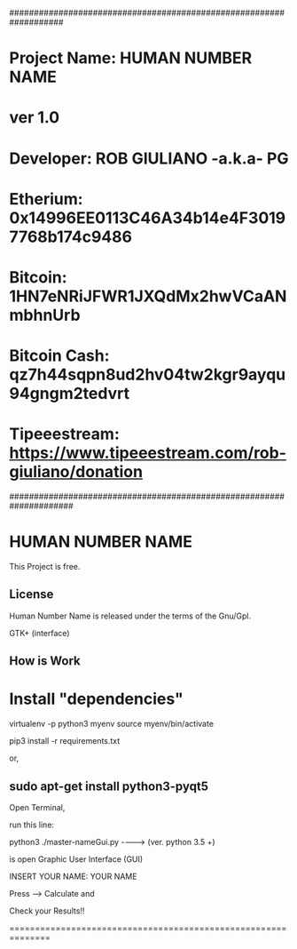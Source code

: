 ###################################################################
# Project Name: HUMAN NUMBER NAME
# ver  1.0
# Developer: ROB GIULIANO  -a.k.a- PG
# Etherium:       0x14996EE0113C46A34b14e4F30197768b174c9486
# Bitcoin:        1HN7eNRiJFWR1JXQdMx2hwVCaANmbhnUrb
# Bitcoin Cash:   qz7h44sqpn8ud2hv04tw2kgr9ayqu94gngm2tedvrt
# Tipeeestream:   https://www.tipeeestream.com/rob-giuliano/donation
#####################################################################




HUMAN NUMBER NAME
=======================

This Project is free.

License
--------------
Human Number Name is released under the terms of the Gnu/Gpl.


GTK+ (interface)


How is Work
--------------------

Install "dependencies"
=========================

virtualenv -p python3 myenv
source myenv/bin/activate

pip3 install -r requirements.txt

or,

sudo apt-get install python3-pyqt5
---------------------------------------

Open Terminal,

run this line:

   python3  ./master-nameGui.py ---->      (ver. python 3.5 +)

   is open Graphic User Interface (GUI)

   INSERT YOUR NAME: YOUR NAME

   Press --> Calculate
   and

   Check your Results!!

==============================================================
